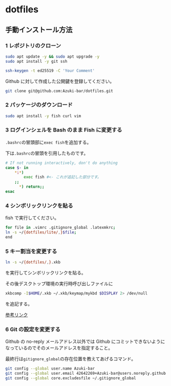 # dotfiles

## 手動インストール方法

### 1 レポジトリのクローン

```Bash
sudo apt update -y && sudo apt upgrade -y
sudo apt install -y git ssh

ssh-keygen -t ed25519 -C 'Your Comment'
```

Github に対して作成した公開鍵を登録してください。

```Bash
git clone git@github.com:Azuki-bar/dotfiles.git
```

### 2 パッケージのダウンロード

```Bash
sudo apt install -y fish curl vim
```

### 3 ログインシェルを Bash のまま Fish に変更する

`.bashrc`の冒頭部に`exec fish`を追加する。

下は`.bashrc`の冒頭を引用したものです。

```Bash
# If not running interactively, don't do anything
case $- in
    *i*)
        exec fish #<- これが追記した部分です。
    ;;
      *) return;;
esac
```

### 4 シンボリックリンクを貼る

fish で実行してください。

```Bash
for file in .vimrc .gitignore_global .latexmkrc;
ln -s ~/{dotfiles/lite/,}$file;
end

```

### 5 キー割当を変更する

```Bash
ln -s ~/{dotfiles/,}.xkb
```

を実行してシンボリックリンクを貼る。

その後デスクトップ環境の実行時呼び出しファイルに

```Bash
xkbcomp -I$HOME/.xkb ~/.xkb/keymap/mykbd $DISPLAY 2> /dev/null
```

を追記する。

[参考リンク](https://honmushi.com/2019/01/18/ubuntu-xkb/)

### 6 Git の設定を変更する

Github の no-reply メールアドレス以外では Github にコミットできないようになっているのでそのメールアドレスを指定すること。

最終行は`gitignore_global`の存在位置を教えてあげるコマンド。

```Bash
git config --global user.name Azuki-bar
git config --global user.email 42642269+Azuki-bar@users.noreply.github.com
git config --global core.excludesfile ~/.gitignore_global
```
